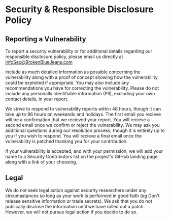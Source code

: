 # Security & Responsible Disclosure Policy

## Reporting a Vulnerability

To report a security vulnerability or for additional details regarding our responsible disclosure policy, please email us directly at InfoSec@BrokenBlueJeans.com

Include as much detailed information as possible concerning the vulnerability along with a proof of concept showing how the vulnerability could be exploited if appropriate.  You may also include any recommendations you have for correcting the vulnerability.  Please do not include any personally identifiable information (PII), excluding your own contact details, in your report.

We strive to respond to vulnerability reports within 48 hours, though it can take up to 96 hours on weekends and holidays.  The first email you recieve will be a confirmation that we recieved your report.  You will recieve a second email once we confirm or reject the vulnerability.  We may ask you additional questions during our resolution process, though it is entirely up to you if you wish to respond.  You will recieve a final email once the vulnerability is patched thanking you for your contribution.

If your vulnerability is accepted, and with your permission, we will add your name to a Security Contributors list on the project's GitHub landing page along with a link of your choosing.

## Legal

We do not seek legal action against security researchers under any circumastances so long as your work is performed in good faith (eg Don't release sensitive information or trade secrets).  We ask that you do not publically disclose the information until we have rolled out a patch.  However, we will not pursue legal action if you decide to do so.
